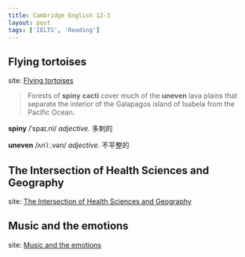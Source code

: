```yaml
---
title: Cambridge English 12-3
layout: post
tags: ['IELTS', 'Reading']
---
```


## Flying tortoises

site: [Flying tortoises](https://mini-ielts.com/1143/reading/flying-tortoises)

> Forests of **spiny** **cacti** cover much of the **uneven** lava plains that separate the interior of the Galapagos island of Isabela from the Pacific Ocean.

**spiny** /ˈspaɪ.ni/ *adjective.* 多刺的

**uneven** /ʌnˈiː.vən/ *adjective.* 不平整的

## The Intersection of Health Sciences and Geography

site: [The Intersection of Health Sciences and Geography](https://mini-ielts.com/1144/reading/the-intersection-of-health-sciences-and-geography)

## Music and the emotions

site: [Music and the emotions](https://mini-ielts.com/1145/reading/music-and-the-emotions)

